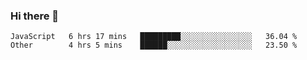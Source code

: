 ### Hi there 👋

<!--
**WShiBin/WShiBin** is a ✨ _special_ ✨ repository because its `README.md` (this file) appears on your GitHub profile.

Here are some ideas to get you started:

- 🔭 I’m currently working on ...
- 🌱 I’m currently learning ...
- 👯 I’m looking to collaborate on ...
- 🤔 I’m looking for help with ...
- 💬 Ask me about ...
- 📫 How to reach me: ...
- 😄 Pronouns: ...
- ⚡ Fun fact: ...
-->

<!--START_SECTION:waka-->

```text
JavaScript   6 hrs 17 mins   █████████░░░░░░░░░░░░░░░░   36.04 %
Other        4 hrs 5 mins    ██████░░░░░░░░░░░░░░░░░░░   23.50 %
```

<!--END_SECTION:waka-->
